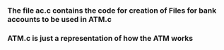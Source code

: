 ### The file ac.c contains the code for creation of Files for bank accounts to be used in ATM.c
### ATM.c is just a representation of how the ATM works
